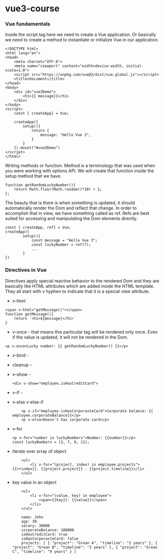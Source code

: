 # vue3-course

### Vue fundamentals

Inside the script tag here we need to create a Vue application.
Or basically we need to create a method to instantiate or initialize Vue in our application.

```
<!DOCTYPE html>
<html lang="en">
<head>
    <meta charset="UTF-8">
    <meta name="viewport" content="width=device-width, initial-scale=1.0">
    <script src="https://unpkg.com/vue@3/dist/vue.global.js"></script>
    <title>Document</title>
</head>
<body>
    <div id="vue3Demo">
        <h1>{{ message}}</h1>
    </div>
</body>
<script>
    const { createApp} = Vue;

    createApp({
        setup(){
            return {
                message: "Hello Vue 3",
            }
        }
    }).mount("#vue3Demo")
</script>
</html>
```

Writing methods or function.
Method is a terminology that was used when you were working with options API.
We will create that function inside the setup method that we have.

```
function getRandomLuckyNumber(){
    return Math.floor(Math.random()*10) + 1;
};
```

The beauty that is there is when something is updated, it should automatically render the Dom and reflect that change.
In order to accomplish that in view, we have something called as ref.
Refs are best suited for accessing and manipulating the Dom elements directly.

```
const { createApp, ref} = Vue;
createApp({
        setup(){
            const message = "Hello Vue 3";
            const luckyNumber = ref(7);
            ...
        }
})
```

### Directives in Vue

Directives apply special reactive behavior to the rendered Dom and they are basically like HTML attributes
which are added inside the HTML template.
They all start with v hyphen to indicate that it is a special view attribute.

- v-html

```
<span v-html="getMessage()"></span>
function getMessage(){
    return `<h1>${message}</h1>`
}
```

- v-once - that means this particular tag will be rendered only once.
            Even if the value is updated, it will not be rendered in the Dom.

```
<p v-once>Lucky number: {{ getRandomLuckyNumber() }}</p>
```

- v-bind  - 
- cleanup - 
- v-show - 
    ```
    <div v-show="employee.isHasCreditCard">
    ```

- v-if -
- v-else v-else-if
    ```
        <p v-if="employee.isHasCorporasteCard">Corporate balance: {{ employee.corporateBalance}}</p>
        <p v-else>Doesn't has corporate card</p>
    ```
- v-for
    ```
    <p v-for="number in luckyNumbers">Number: {{number}}</p>
    const luckyNumbers = [3, 7, 9, 11];
    ```
- iterate over array of object
    ```
        <ul>
            <li v-for="(project, index) in employee.projects">{{++index}}. {{project.project}} - {{project.timeline}}</li>
        </ul>
    ```

- key value in an object
    ```
        <ul>
            <li v-for="(value, key) in employee">
                <span>{{key}}: {{value}}</span>
            </li>
        </ul>

        name: John
        age: 30
        salary: 30000
        corporateBalance: 100000
        isHasCreditCard: true
        isHasCorporasteCard: false
        projects: [ { "project": "Grean A", "timeline": "2 years" }, { "project": "Grean B", "timeline": "3 years" }, { "project": "Grean C", "timeline": "9 years" } ]
    ```
